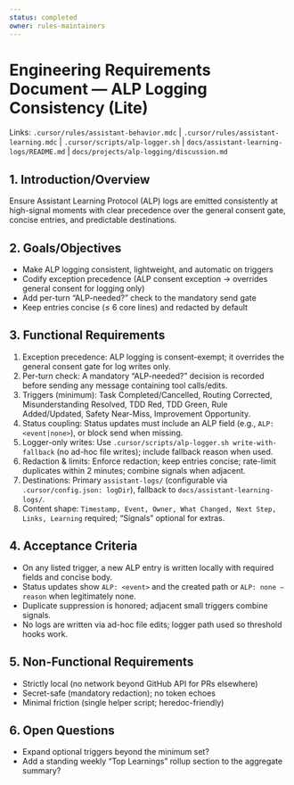 ```yaml
---
status: completed
owner: rules-maintainers
---
```


# Engineering Requirements Document — ALP Logging Consistency (Lite)

Links: `.cursor/rules/assistant-behavior.mdc` | `.cursor/rules/assistant-learning.mdc` | `.cursor/scripts/alp-logger.sh` | `docs/assistant-learning-logs/README.md` | `docs/projects/alp-logging/discussion.md`

## 1. Introduction/Overview

Ensure Assistant Learning Protocol (ALP) logs are emitted consistently at high-signal moments with clear precedence over the general consent gate, concise entries, and predictable destinations.

## 2. Goals/Objectives

- Make ALP logging consistent, lightweight, and automatic on triggers
- Codify exception precedence (ALP consent exception → overrides general consent for logging only)
- Add per-turn “ALP-needed?” check to the mandatory send gate
- Keep entries concise (≤ 6 core lines) and redacted by default

## 3. Functional Requirements

1. Exception precedence: ALP logging is consent-exempt; it overrides the general consent gate for log writes only.
2. Per-turn check: A mandatory “ALP-needed?” decision is recorded before sending any message containing tool calls/edits.
3. Triggers (minimum): Task Completed/Cancelled, Routing Corrected, Misunderstanding Resolved, TDD Red, TDD Green, Rule Added/Updated, Safety Near-Miss, Improvement Opportunity.
4. Status coupling: Status updates must include an ALP field (e.g., `ALP: <event|none>`), or block send when missing.
5. Logger-only writes: Use `.cursor/scripts/alp-logger.sh write-with-fallback` (no ad-hoc file writes); include fallback reason when used.
6. Redaction & limits: Enforce redaction; keep entries concise; rate-limit duplicates within 2 minutes; combine signals when adjacent.
7. Destinations: Primary `assistant-logs/` (configurable via `.cursor/config.json: logDir`), fallback to `docs/assistant-learning-logs/`.
8. Content shape: `Timestamp, Event, Owner, What Changed, Next Step, Links, Learning` required; “Signals” optional for extras.

## 4. Acceptance Criteria

- On any listed trigger, a new ALP entry is written locally with required fields and concise body.
- Status updates show `ALP: <event>` and the created path or `ALP: none — reason` when legitimately none.
- Duplicate suppression is honored; adjacent small triggers combine signals.
- No logs are written via ad-hoc file edits; logger path used so threshold hooks work.

## 5. Non-Functional Requirements

- Strictly local (no network beyond GitHub API for PRs elsewhere)
- Secret-safe (mandatory redaction); no token echoes
- Minimal friction (single helper script; heredoc-friendly)

## 6. Open Questions

- Expand optional triggers beyond the minimum set?
- Add a standing weekly “Top Learnings” rollup section to the aggregate summary?
